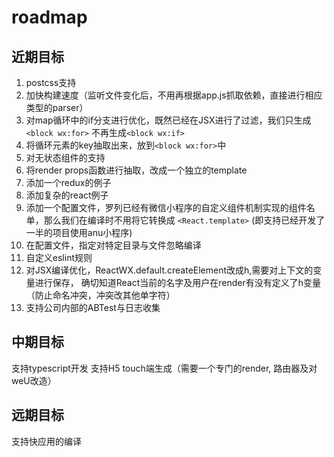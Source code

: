 # roadmap

## 近期目标

1. postcss支持
2. 加快构建速度（监听文件变化后，不用再根据app.js抓取依赖，直接进行相应类型的parser）
3. 对map循环中的if分支进行优化，既然已经在JSX进行了过滤，我们只生成`<block wx:for>`
不再生成`<block wx:if>`
4. 将循环元素的key抽取出来，放到`<block wx:for>`中
5. 对无状态组件的支持
6. 将render props函数进行抽取，改成一个独立的template
7. 添加一个redux的例子
8. 添加复杂的react例子
9. 添加一个配置文件，罗列已经有微信小程序的自定义组件机制实现的组件名单，那么我们在编译时不用将它转换成
`<React.template>` (即支持已经开发了一半的项目使用anu小程序)
10. 在配置文件，指定对特定目录与文件忽略编译
11. 自定义eslint规则
12. 对JSX编译优化，ReactWX.default.createElement改成h,需要对上下文的变量进行保存，
确切知道React当前的名字及用户在render有没有定义了h变量（防止命名冲突，冲突改其他单字符）
13. 支持公司内部的ABTest与日志收集

## 中期目标

支持typescript开发
支持H5 touch端生成（需要一个专门的render, 路由器及对weU改造）


## 远期目标

支持快应用的编译
